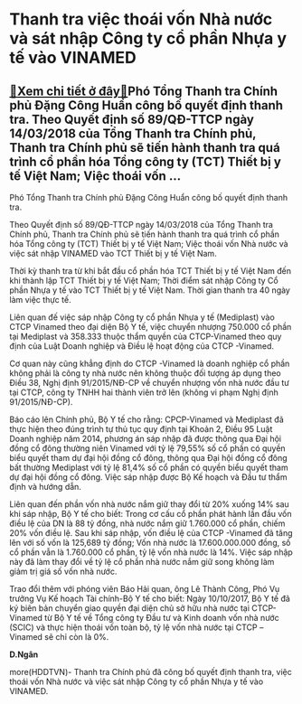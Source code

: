 Thanh tra việc thoái vốn Nhà nước và sát nhập Công ty cổ phần Nhựa y tế vào VINAMED
===================================================================================

[:gift:Xem chi tiết ở đây:gift:](https://hddtvn.com/thanh-tra-viec-thoai-von-nha-nuoc-va-sat-nhap-cong-ty-co-phan-nhua-y-te-vao-vinamed/)Phó Tổng Thanh tra Chính phủ Đặng Công Huẩn công bố quyết định thanh tra. Theo Quyết định số 89/QĐ-TTCP ngày 14/03/2018 của Tổng Thanh tra Chính phủ, Thanh tra Chính phủ sẽ tiến hành thanh tra quá trình cổ phần hóa Tổng công ty (TCT) Thiết bị y tế Việt Nam; Việc thoái vốn …
----------------------------------------------------------------------------------------------------------------------------------------------------------------------------------------------------------------------------------------------------------------------------------







 






 Phó Tổng Thanh tra Chính phủ Đặng Công Huẩn công bố quyết định thanh tra. 


Theo Quyết định số 89/QĐ-TTCP ngày 14/03/2018 của Tổng Thanh tra Chính phủ, Thanh tra Chính phủ sẽ tiến hành thanh tra quá trình cổ phần hóa Tổng công ty (TCT) Thiết bị y tế Việt Nam; Việc thoái vốn Nhà nước và việc sát nhập VINAMED vào TCT Thiết bị y tế Việt Nam.


Thời kỳ thanh tra từ khi bắt đầu cổ phần hóa TCT Thiết bị y tế Việt Nam đến khi thành lập TCT Thiết bị y tế Việt Nam; Thời điểm sát nhập Công ty Cổ phần Nhựa y tế vào TCT Thiết bị y tế Việt Nam. Thời gian thanh tra 40 ngày làm việc thực tế.


Liên quan đế việc sáp nhập Công ty cổ phần Nhựa y tế (Mediplast) vào CTCP Vinamed theo đại diện Bộ Y tế, việc chuyển nhượng 750.000 cổ phần tại Mediplast và 358.333 thuộc thẩm quyền của CTCP-Vinamed theo quy định của Luật Doanh nghiệp và Điều lệ hoạt động của CTCP -Vinamed.


Cơ quan này cũng khẳng định do CTCP -Vinamed là doanh nghiệp cổ phần không phải là công ty nhà nước nên không thuộc đối tượng áp dụng theo Điều 38, Nghị định 91/2015/NĐ-CP về chuyển nhượng vốn nhà nước đầu tư tại CTCP, công ty TNHH hai thành viên trở lên (không vi phạm Nghị định 91/2015/NĐ-CP).


Báo cáo lên Chính phủ, Bộ Y tế cho rằng: CPCP-Vinamed và Mediplast đã thực hiện theo đúng trình tự thủ tục quy định tại Khoản 2, Điều 95 Luật Doanh nghiệp năm 2014, phương án sáp nhập đã được thông qua Đại hội đồng cổ đông thường niên Vinamed với tỷ lệ 79,55% số cổ phần có quyền biểu quyết tham dự đại hội đồng cổ đông, thông qua Đại hội đồng cổ đông bất thường Mediplast với tỷ lệ 81,4% số cổ phần có quyền biểu quyết tham dự đại hội đồng cổ đông. Việc sáp nhập được Bộ Kế hoạch và Đầu tư thẩm định và hướng dẫn.


Liên quan đến phần vốn nhà nước nắm giữ thay đổi từ 20% xuống 14% sau khi sáp nhập, Bộ Y tế cho biết: Trong cơ cấu cổ phần phát hành lần đầu vốn điều lệ của DN là 88 tỷ đồng, nhà nước nắm giữ 1.760.000 cổ phần, chiếm 20% vốn điều lệ. Sau khi sáp nhập, vốn điều lệ của CTCP -Vinamed đã tăng lên với số vốn là 125,689 tỷ đồng; Vốn nhà nước là 17.600.000.000 đồng, số cổ phần vẫn là 1.760.000 cổ phần, tỷ lệ vốn nhà nước là 14%. Việc sáp nhập này đã làm thay đổi về tỷ lệ cổ phần nhà nước nắm giữ song không làm giảm trị giá số vốn nhà nước.


Trao đổi thêm với phóng viên Báo Hải quan, ông Lê Thành Công, Phó Vụ trưởng Vụ Kế hoạch Tài chính-Bộ Y tế cho biết: Ngày 10/10/2017, Bộ Y tế đã ký biên bản chuyển giao quyền đại diện chủ sở hữu nhà nước tại CTCP-Vinamed từ Bộ Y tế về Tổng công ty Đầu tư và Kinh doanh vốn nhà nước (SCIC) và thực hiện thoái vốn toàn bộ, tỷ lệ vốn nhà nước tại CTCP –Vinamed sẽ chỉ còn là 0%.






**D.Ngân**



more(HDDTVN)- Thanh tra Chính phủ đã công bố quyết định thanh tra, việc thoái vốn Nhà nước và việc sát nhập Công ty cổ phần Nhựa y tế vào VINAMED.

